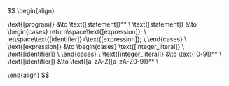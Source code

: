 $$
\begin{align}

\text{[program]} &\to \text{[statement]}^* \\
\text{[statement]} &\to
\begin{cases}
    return\space\text{[expression]}; \\
    let\space\text{[identifier]}=\text{[expression]}; \\
\end{cases} \\
\text{[expression]} &\to
\begin{cases}
    \text{[integer\_literal]} \\
    \text{[identifier]} \\
\end{cases} \\
\text{[integer\_literal]} &\to \text{[0-9]}^* \\
\text{[identifier]} &\to \text{[a-zA-Z][a-zA-Z0-9]}^* \\

\end{align}
$$

